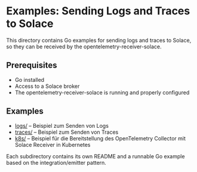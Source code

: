 # Examples: Sending Logs and Traces to Solace

This directory contains Go examples for sending logs and traces to Solace, so they can be received by the opentelemetry-receiver-solace.

## Prerequisites

- Go installed
- Access to a Solace broker
- The opentelemetry-receiver-solace is running and properly configured

## Examples

- [logs/](logs/) – Beispiel zum Senden von Logs
- [traces/](traces/) – Beispiel zum Senden von Traces
- [k8s/](k8s/) – Beispiel für die Bereitstellung des OpenTelemetry Collector mit Solace Receiver in Kubernetes

Each subdirectory contains its own README and a runnable Go example based on the integration/emitter pattern.
